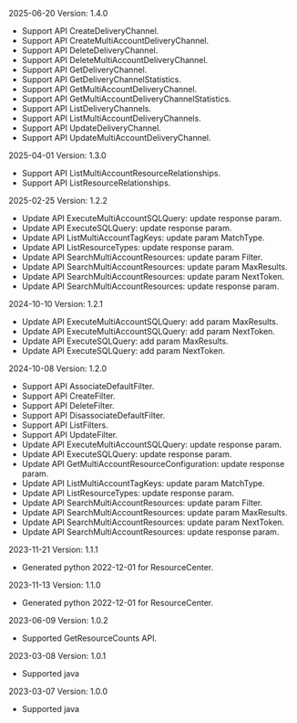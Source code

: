 2025-06-20 Version: 1.4.0
- Support API CreateDeliveryChannel.
- Support API CreateMultiAccountDeliveryChannel.
- Support API DeleteDeliveryChannel.
- Support API DeleteMultiAccountDeliveryChannel.
- Support API GetDeliveryChannel.
- Support API GetDeliveryChannelStatistics.
- Support API GetMultiAccountDeliveryChannel.
- Support API GetMultiAccountDeliveryChannelStatistics.
- Support API ListDeliveryChannels.
- Support API ListMultiAccountDeliveryChannels.
- Support API UpdateDeliveryChannel.
- Support API UpdateMultiAccountDeliveryChannel.


2025-04-01 Version: 1.3.0
- Support API ListMultiAccountResourceRelationships.
- Support API ListResourceRelationships.


2025-02-25 Version: 1.2.2
- Update API ExecuteMultiAccountSQLQuery: update response param.
- Update API ExecuteSQLQuery: update response param.
- Update API ListMultiAccountTagKeys: update param MatchType.
- Update API ListResourceTypes: update response param.
- Update API SearchMultiAccountResources: update param Filter.
- Update API SearchMultiAccountResources: update param MaxResults.
- Update API SearchMultiAccountResources: update param NextToken.
- Update API SearchMultiAccountResources: update response param.


2024-10-10 Version: 1.2.1
- Update API ExecuteMultiAccountSQLQuery: add param MaxResults.
- Update API ExecuteMultiAccountSQLQuery: add param NextToken.
- Update API ExecuteSQLQuery: add param MaxResults.
- Update API ExecuteSQLQuery: add param NextToken.


2024-10-08 Version: 1.2.0
- Support API AssociateDefaultFilter.
- Support API CreateFilter.
- Support API DeleteFilter.
- Support API DisassociateDefaultFilter.
- Support API ListFilters.
- Support API UpdateFilter.
- Update API ExecuteMultiAccountSQLQuery: update response param.
- Update API ExecuteSQLQuery: update response param.
- Update API GetMultiAccountResourceConfiguration: update response param.
- Update API ListMultiAccountTagKeys: update param MatchType.
- Update API ListResourceTypes: update response param.
- Update API SearchMultiAccountResources: update param Filter.
- Update API SearchMultiAccountResources: update param MaxResults.
- Update API SearchMultiAccountResources: update param NextToken.
- Update API SearchMultiAccountResources: update response param.


2023-11-21 Version: 1.1.1
- Generated python 2022-12-01 for ResourceCenter.

2023-11-13 Version: 1.1.0
- Generated python 2022-12-01 for ResourceCenter.

2023-06-09 Version: 1.0.2
- Supported GetResourceCounts API.

2023-03-08 Version: 1.0.1
- Supported java

2023-03-07 Version: 1.0.0
- Supported java

